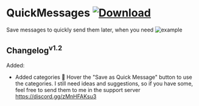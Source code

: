 # QuickMessages [![Download][icon]][link] 

Save messages to quickly send them later, when you need
![example](https://i.gyazo.com/ef1e20d5074cd2a633015c5a72d2f063.gif)

## Changelog<sup>v1.2</sup>
Added:
* Added categories 🥳 Hover the "Save as Quick Message" button to use the categories.
I still need ideas and suggestions, so if you have some, feel free to send them to me in the support server https://discord.gg/zMnHFAKsu3

[icon]: https://img.shields.io/badge/Download-QuickMessages-brightgreen.svg
[link]: https://betterdiscord.net/ghdl?id=3557
